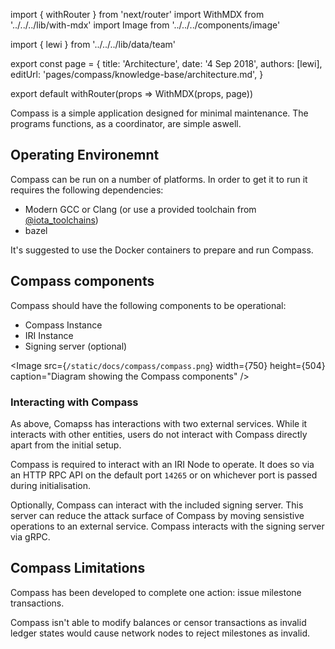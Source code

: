 import { withRouter } from 'next/router'
import WithMDX from '../../../lib/with-mdx'
import Image from '../../../components/image'

import { lewi } from '../../../lib/data/team'

export const page = {
title: 'Architecture',
date: '4 Sep 2018',
authors: [lewi],
editUrl: 'pages/compass/knowledge-base/architecture.md',
}

export default withRouter(props => WithMDX(props, page))

Compass is a simple application designed for minimal maintenance. The programs functions, as a coordinator, are simple aswell.

## Operating Environemnt

Compass can be run on a number of platforms. In order to get it to run it requires the following dependencies:
- Modern GCC or Clang (or use a provided toolchain from [@iota_toolchains](https://github.com/iotaledger/toolchains))
- bazel

It's suggested to use the Docker containers to prepare and run Compass. 

## Compass components
Compass should have the following components to be operational: 
- Compass Instance
- IRI Instance
- Signing server (optional)

<Image
src={`/static/docs/compass/compass.png`}
width={750}
height={504}
caption="Diagram showing the Compass components"
/>

### Interacting with Compass 
As above, Comapss has interactions with two external services. While it interacts with other entities, users do not interact with Compass directly apart from the initial setup.

Compass is required to interact with an IRI Node to operate. It does so via an HTTP RPC API on the default port `14265` or on whichever port is passed during initialisation. 

Optionally, Compass can interact with the included signing server. This server can reduce the attack surface of Compass by moving sensistive operations to an external service. Compass interacts with the signing server via gRPC.

## Compass Limitations
Compass has been developed to complete one action: issue milestone transactions. 

Compass isn't able to modify balances or censor transactions as invalid ledger states would cause network nodes to reject milestones as invalid.
